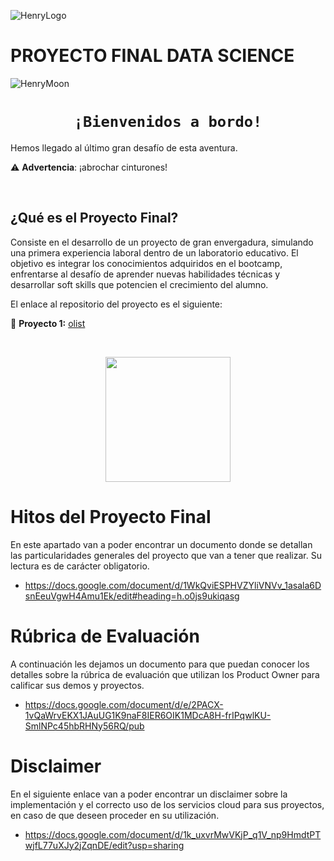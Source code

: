 ![HenryLogo](https://d31uz8lwfmyn8g.cloudfront.net/Assets/logo-henry-white-lg.png)

# **PROYECTO FINAL DATA SCIENCE**

![HenryMoon](https://blog.soyhenry.com/content/images/size/w2000/2022/01/Currcula-Henry.png)


# <h1 align="center">**`¡Bienvenidos a bordo!`**</h1>

Hemos llegado al último gran desafío de esta aventura.

⚠️ **Advertencia**: ¡abrochar cinturones! 

</br>

## **¿Qué es el Proyecto Final?**

Consiste en el desarrollo de un proyecto de gran envergadura, simulando una primera experiencia laboral dentro de un laboratorio educativo. El objetivo es integrar los conocimientos adquiridos en el bootcamp, enfrentarse al desafío de aprender nuevas habilidades técnicas y desarrollar soft skills que potencien el crecimiento del alumno.

El enlace al repositorio del proyecto es el siguiente:

🚀 **Proyecto 1:** [olist](https://github.com/soyHenry/PF_DS/blob/PF-Codo-a-Codo/Proyectos/olist.md)



</br> <p align="center"> <img src= "https://media.giphy.com/media/N6YkmfQBeEEjLDcoDl/giphy.gif" height="200"> </p>

# Hitos del Proyecto Final
En este apartado van a poder encontrar un documento donde se detallan las particularidades generales del proyecto que van a tener que realizar. Su lectura es de carácter obligatorio.
- https://docs.google.com/document/d/1WkQviESPHVZYliVNVv_1asala6DsnEeuVgwH4Amu1Ek/edit#heading=h.o0js9ukiqasg

# Rúbrica de Evaluación
A continuación les dejamos un documento para que puedan conocer los detalles sobre la rúbrica de evaluación que utilizan los Product Owner para calificar sus demos y proyectos. 
- https://docs.google.com/document/d/e/2PACX-1vQaWrvEKX1JAuUG1K9naF8IER6OIK1MDcA8H-frIPqwlKU-SmlNPc45hbRHNy56RQ/pub

# Disclaimer
En el siguiente enlace van a poder encontrar un disclaimer sobre la implementación y el correcto uso de los servicios cloud para sus proyectos, en caso de que deseen proceder en su utilización.
- https://docs.google.com/document/d/1k_uxvrMwVKjP_q1V_np9HmdtPTwjfL77uXJy2jZqnDE/edit?usp=sharing 
